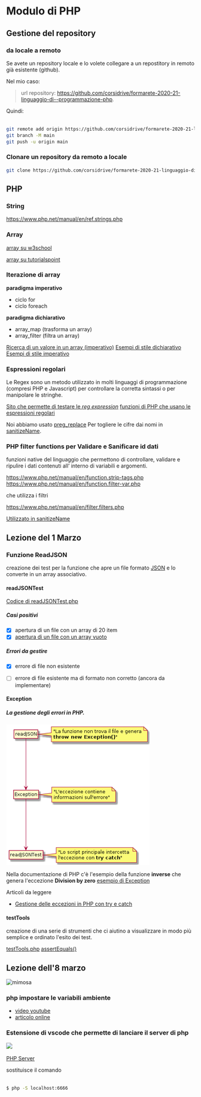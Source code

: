 # Modulo di PHP

## Gestione del  repository

### da locale a remoto

Se avete un repository locale e lo volete collegare a un repostitory in remoto già esistente (github).

Nel mio caso:

> url repository:
> <https://github.com/corsidrive/formarete-2020-21-linguaggio-di--programmazione-php>.

Quindi:

```bash

git remote add origin https://github.com/corsidrive/formarete-2020-21-linguaggio-di--programmazione-php.git
git branch -M main
git push -u origin main

```

### Clonare un repository da remoto a locale

```bash
git clone https://github.com/corsidrive/formarete-2020-21-linguaggio-di--programmazione-php.git

```

## PHP

### String

<https://www.php.net/manual/en/ref.strings.php>

### Array

[array su w3school](https://www.w3schools.com/php/php_arrays.asp)

[array su tutorialspoint](https://www.tutorialspoint.com/php/php_arrays.htm)

### Iterazione di array

**paradigma imperativo**

- ciclo for
- ciclo foreach

**paradigma dichiarativo**

- array_map (trasforma un array)
- array_filter (filtra un array)

[Ricerca di un valore in un array (imperativo)](array_basic/array_functions.php)
[Esempi di stile dichiarativo](array_basic/extractNamesMap_declarative_programming.php)
[Esempi di stile imperativo](array_basic/extractNames_foreach_imperative_programming.php)

### Espressioni regolari

Le Regex sono un metodo utilizzato in molti linguaggi di programmazione (compresi PHP e Javascript) per controllare la corretta sintassi o per manipolare le stringhe.

[Sito che permette di testare le *reg expression*](https://regex101.com/r/powozc/1)
[funzioni di PHP che usano le espressioni regolari](https://www.php.net/manual/en/ref.pcre.php)

Noi abbiamo usato
[preg_replace](https://www.php.net/manual/en/function.preg-replace.php)
Per togliere le cifre dai nomi in [sanitizeName](./case_study/sanitizeName/sanitizeName.php).

### PHP filter functions  per Validare e Sanificare id dati

funzioni native del linguaggio che permettono di controllare, validare e ripulire i dati contenuti all’ interno di variabili e argomenti.

<https://www.php.net/manual/en/function.strip-tags.php>
<https://www.php.net/manual/en/function.filter-var.php>

che utilizza i filtri

<https://www.php.net/manual/en/filter.filters.php>

[Utilizzato in sanitizeName](case_study/sanitizeName/sanitizeName.php)

## Lezione del 1 Marzo

### Funzione ReadJSON

creazione dei test per la funzione che apre un file formato <a href="https://www.html.it/articoli/introduzione-a-json/" target="_blank">JSON</a>
e lo converte in un array associativo.

#### readJSONTest

[Codice di readJSONTest.php](case_study/tasklistArray/lib/JSONReaderTest.php)

##### Casi positivi

- [x] apertura di un file con un array di 20 item
- [x] [apertura di un file con un array vuoto](/case_study/tasklistArray/dataset/TaskList-zero.json)

##### Errori da gestire

- [x] errore di file non esistente
- [ ] errore di file esistente ma di formato non corretto (ancora da implementare)


#### Exception

##### La gestione degli errori in PHP.

![exception](_docs/diagram/_docs/exception/exception.png)

Nella documentazione di PHP c'è l'esempio della funzione **inverse**
che genera l'eccezione **Division by zero**
[esempio di Exception](https://www.php.net/manual/en/language.exceptions.php)

Articoli da leggere

- [Gestione delle eccezioni in PHP con try e catch](https://www.mrw.it/php/gestione-eccezioni-php_7007.html)


#### testTools

creazione di una serie di strumenti che ci aiutino a visualizzare 
in modo più semplice e ordinato l'esito dei test.

[testTools.php](vendor/testTools/testTool.php)
[assertEquals()](vendor/testTools/testTool.php)


## Lezione dell'8 marzo
![mimosa](https://cdn.pixabay.com/photo/2017/11/22/17/18/mimosa-2970960_960_720.jpg)


### php impostare le variabili ambiente

- [video youtube](https://www.youtube.com/watch?v=2Y9lu5rhwMQ)
- [articolo online](https://www.forevolve.com/en/articles/2016/10/27/how-to-add-your-php-runtime-directory-to-your-windows-10-path-environment-variable/)


### Estensione di vscode che permette di lanciare il server di php


<img src="https://brapifra.gallerycdn.vsassets.io/extensions/brapifra/phpserver/3.0.1/1597700555261/Microsoft.VisualStudio.Services.Icons.Default" width="100">

[PHP Server](https://marketplace.visualstudio.com/items?itemName=brapifra.phpserver)


sostituisce il comando 

```bash

$ php -S localhost:6666  

```
